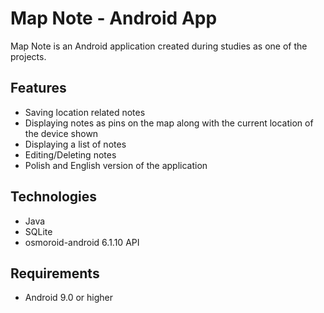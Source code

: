 # Map Note - Android App  
Map Note is an Android application created during studies as one of the projects. 
## Features
+ Saving location related notes
+ Displaying notes as pins on the map along with the current location of the device shown 
+ Displaying a list of notes
+ Editing/Deleting notes
+ Polish and English version of the application
## Technologies
+ Java 
+ SQLite
+ osmoroid-android 6.1.10 API
## Requirements
+ Android 9.0 or higher
